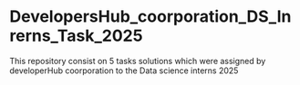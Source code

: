 # DevelopersHub_coorporation_DS_Inrerns_Task_2025
This repository consist on 5 tasks solutions which were assigned by developerHub coorporation to the Data science interns 2025
